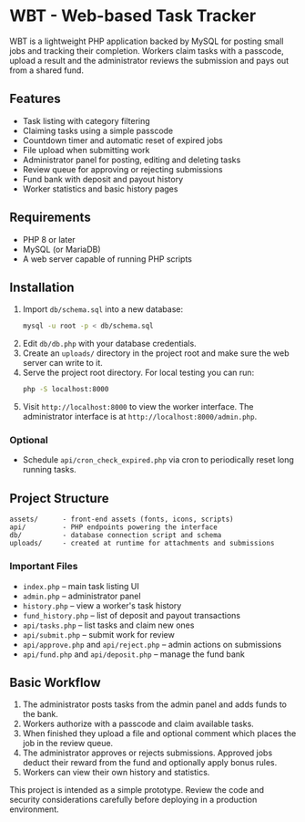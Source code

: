 # WBT - Web-based Task Tracker

WBT is a lightweight PHP application backed by MySQL for posting small jobs and tracking their completion. Workers claim tasks with a passcode, upload a result and the administrator reviews the submission and pays out from a shared fund.

## Features

- Task listing with category filtering
- Claiming tasks using a simple passcode
- Countdown timer and automatic reset of expired jobs
- File upload when submitting work
- Administrator panel for posting, editing and deleting tasks
- Review queue for approving or rejecting submissions
- Fund bank with deposit and payout history
- Worker statistics and basic history pages

## Requirements

- PHP 8 or later
- MySQL (or MariaDB)
- A web server capable of running PHP scripts

## Installation

1. Import `db/schema.sql` into a new database:
   ```bash
   mysql -u root -p < db/schema.sql
   ```
2. Edit `db/db.php` with your database credentials.
3. Create an `uploads/` directory in the project root and make sure the web server can write to it.
4. Serve the project root directory. For local testing you can run:
   ```bash
   php -S localhost:8000
   ```
5. Visit `http://localhost:8000` to view the worker interface. The administrator interface is at `http://localhost:8000/admin.php`.

### Optional

- Schedule `api/cron_check_expired.php` via cron to periodically reset long running tasks.

## Project Structure

```
assets/      - front-end assets (fonts, icons, scripts)
api/         - PHP endpoints powering the interface
db/          - database connection script and schema
uploads/     - created at runtime for attachments and submissions
```

### Important Files

- `index.php` – main task listing UI
- `admin.php` – administrator panel
- `history.php` – view a worker's task history
- `fund_history.php` – list of deposit and payout transactions
- `api/tasks.php` – list tasks and claim new ones
- `api/submit.php` – submit work for review
- `api/approve.php` and `api/reject.php` – admin actions on submissions
- `api/fund.php` and `api/deposit.php` – manage the fund bank

## Basic Workflow

1. The administrator posts tasks from the admin panel and adds funds to the bank.
2. Workers authorize with a passcode and claim available tasks.
3. When finished they upload a file and optional comment which places the job in the review queue.
4. The administrator approves or rejects submissions. Approved jobs deduct their reward from the fund and optionally apply bonus rules.
5. Workers can view their own history and statistics.

This project is intended as a simple prototype. Review the code and security considerations carefully before deploying in a production environment.
